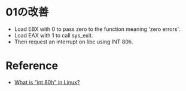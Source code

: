 <!--
 FileName:      readme
 Author:        8ucchiman
 CreatedDate:   2023-09-29 10:24:49
 LastModified:  2023-01-25 10:56:12 +0900
 Reference:     https://asmtutor.com/#lesson2
 Description:   ---
-->


# 01の改善
- Load EBX with 0 to pass zero to the function meaning 'zero errors'.
- Load EAX with 1 to call sys_exit.
- Then request an interrupt on libc using INT 80h.

# Reference
- [What is "int 80h" in Linux?](https://stackoverflow.com/questions/63404365/what-is-int-80h-in-linux)

